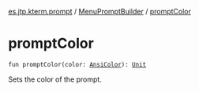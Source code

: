 [es.jtp.kterm.prompt](../index.md) / [MenuPromptBuilder](index.md) / [promptColor](./prompt-color.md)

# promptColor

`fun promptColor(color: `[`AnsiColor`](../../es.jtp.kterm/-ansi-color/index.md)`): `[`Unit`](https://kotlinlang.org/api/latest/jvm/stdlib/kotlin/-unit/index.html)

Sets the color of the prompt.

